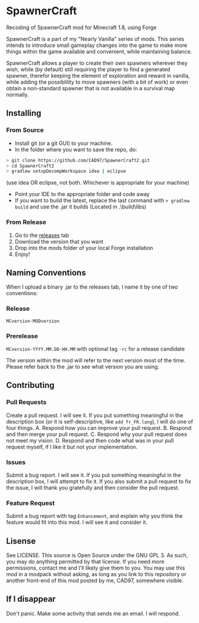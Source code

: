 # SpawnerCraft
Recoding of SpawnerCraft mod for Minecraft 1.8, using Forge

SpawnerCraft is a part of my "Nearly Vanilla" series of mods. This series intends to introduce small gameplay changes
into the game to make more things within the game available and convenient, while maintaining balance.

SpawnerCraft allows a player to create their own spawners wherever they wish, while (by default) still requiring the
player to find a generated spawner, therefor keeping the element of exploration and reward in vanilla, while adding the
possiblility to move spawners (with a bit of work) or even obtain a non-standard spawner that is not available in a
survival map normally.

## Installing
### From Source
* Install git (or a git GUI) to your machine.
* In the folder where you want to save the repo, do:
```bash
> git clone https://github.com/CAD97/SpawnerCraft2.git
> cd SpawnerCraft2
> gradlew setupDecompWorkspace idea | eclipse
```
(use idea OR eclipse, not both. Whichever is appropriate for your machine)
* Point your IDE to the appropriate folder and code away
* If you want to build the latest, replace the last command with `> gradlew build` and use the .jar it builds
(Located in .\build\libs)

### From Release
1. Go to the [releases](https://github.com/CAD97/SpawnerCraft2/releases) tab
2. Download the version that you want
3. Drop into the mods folder of your local Forge installation
4. Enjoy!

## Naming Conventions
When I upload a binary .jar to the releases tab, I name it by one of two conventions:
### Release
`MCversion-MODversion`
### Prerelease
`MCversion-YYYY.MM.DD-HH.MM` with optional tag `-rc` for a release candidate

The version within the mod will refer to the next version most of the time. Please refer back to the .jar to see what
version you are using.

## Contributing
### Pull Requests
Create a pull request. I will see it. If you put something meaningful in the description box (or it is self-descriptive,
like `add fr_FR.lang`), I will do one of four things. A. Respond how you can improve your pull request. B. Respond and
then merge your pull request. C. Respond why your pull request does not meet my vision. D. Respond and then code what
was in your pull request myself, if I like it but not your implementation.
### Issues
Submit a bug report. I will see it. If you put something meaningful in the description box, I will attempt to fix it.
If you also submit a pull request to fix the issue, I will thank you gratefully and then consider the pull request.
### Feature Request
Submit a bug report with tag `Enhancement`, and explain why you think the feature would fit into this mod. I will see it
and consider it.

## Lisense
See LICENSE. This source is Open Source under the GNU GPL 3. As such, you may do anything permitted by that license.
If you need more permissions, contact me and I'll likely give them to you. You may use this mod in a modpack without
asking, as long as you link to this repository or another front-end of this mod posted by me, CAD97, somewhere visible.

## If I disappear
Don't panic. Make some activity that sends me an email. I will respond.
